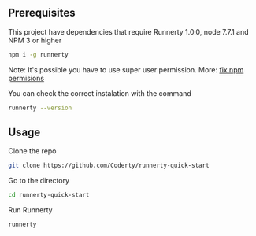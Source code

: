 ## Prerequisites
This project have dependencies that require Runnerty 1.0.0, node 7.7.1 and NPM 3 or higher

```bash 
npm i -g runnerty
```
Note: It's possible you have to use super user permission. More: [fix npm permisions](https://docs.npmjs.com/getting-started/fixing-npm-permissions)

You can check the correct instalation with the command 
```bash 
runnerty --version
```


## Usage
Clone the repo
```bash
git clone https://github.com/Coderty/runnerty-quick-start
```

Go to the directory  
```bash
cd runnerty-quick-start
```

Run Runnerty
```bash
runnerty
```


